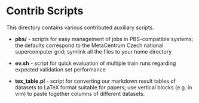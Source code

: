 Contrib Scripts
===============

This directory contains various contributed auxiliary scripts.

  * **pbs/** - scripts for easy management of jobs in PBS-compatible
    systems; the defaults correspond to the MetaCentrum Czech national
    supercomputer grid; symlink all the files to your home directory

  * **ev.sh** - script for quick evaluation of multiple train runs
    regarding expected validation set performance

  * **tex_table.pl** - script for converting our markdown result tables
    of datasets to LaTeX format suitable for papers; use vertical blocks
    (e.g. in vim) to paste together columns of different datasets.

